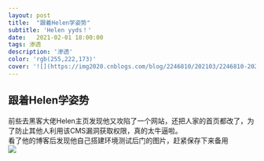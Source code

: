 ```yaml
---
layout: post
title:  "跟着Helen学姿势"
subtitle: 'Helen yyds！'
date:   2021-02-01 18:00:00
tags: 渗透
description: '渗透'
color: 'rgb(255,222,173)'
cover: '![](https://img2020.cnblogs.com/blog/2246810/202103/2246810-20210303212648622-1557335580.png)'
---
```


## 跟着Helen学姿势
前些去黑客大佬Helen主页发现他又攻陷了一个网站，还把人家的首页都改了，为了防止其他人利用该CMS漏洞获取权限，真的太牛逼啦。  
看了他的博客后发现他自己搭建环境测试后门的图片，赶紧保存下来备用  
![](https://img2020.cnblogs.com/blog/2246810/202103/2246810-20210303211455137-321353704.png)